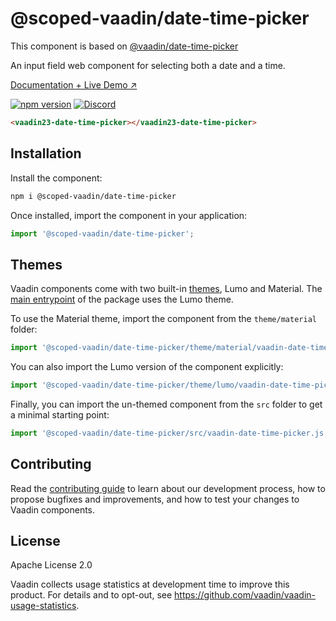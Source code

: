 # @scoped-vaadin/date-time-picker

This component is based on [@vaadin/date-time-picker](https://www.npmjs.com/package/@vaadin/date-time-picker)

An input field web component for selecting both a date and a time.

[Documentation + Live Demo ↗](https://vaadin.com/docs/latest/components/date-time-picker)

[![npm version](https://badgen.net/npm/v/@scoped-vaadin/date-time-picker)](https://www.npmjs.com/package/@scoped-vaadin/date-time-picker)
[![Discord](https://img.shields.io/discord/732335336448852018?label=discord)](https://discord.gg/PHmkCKC)

```html
<vaadin23-date-time-picker></vaadin23-date-time-picker>
```

## Installation

Install the component:

```sh
npm i @scoped-vaadin/date-time-picker
```

Once installed, import the component in your application:

```js
import '@scoped-vaadin/date-time-picker';
```

## Themes

Vaadin components come with two built-in [themes](https://vaadin.com/docs/latest/styling), Lumo and Material.
The [main entrypoint](https://github.com/vaadin/web-components/blob/master/packages/date-time-picker/vaadin-date-time-picker.js) of the package uses the Lumo theme.

To use the Material theme, import the component from the `theme/material` folder:

```js
import '@scoped-vaadin/date-time-picker/theme/material/vaadin-date-time-picker.js';
```

You can also import the Lumo version of the component explicitly:

```js
import '@scoped-vaadin/date-time-picker/theme/lumo/vaadin-date-time-picker.js';
```

Finally, you can import the un-themed component from the `src` folder to get a minimal starting point:

```js
import '@scoped-vaadin/date-time-picker/src/vaadin-date-time-picker.js';
```

## Contributing

Read the [contributing guide](https://vaadin.com/docs/latest/contributing/overview) to learn about our development process, how to propose bugfixes and improvements, and how to test your changes to Vaadin components.

## License

Apache License 2.0

Vaadin collects usage statistics at development time to improve this product.
For details and to opt-out, see https://github.com/vaadin/vaadin-usage-statistics.
